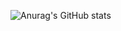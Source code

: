 ![Anurag's GitHub stats](https://github-readme-stats.vercel.app/api?username=git-tree&count_private=true)
